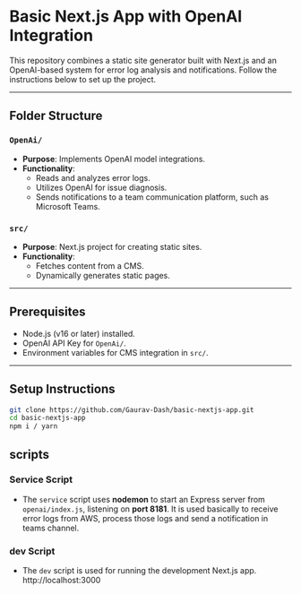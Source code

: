# Basic Next.js App with OpenAI Integration

This repository combines a static site generator built with Next.js and an OpenAI-based system for error log analysis and notifications. Follow the instructions below to set up the project.

---

## Folder Structure

### `OpenAi/`

- **Purpose**: Implements OpenAI model integrations.
- **Functionality**:
  - Reads and analyzes error logs.
  - Utilizes OpenAI for issue diagnosis.
  - Sends notifications to a team communication platform, such as Microsoft Teams.

### `src/`

- **Purpose**: Next.js project for creating static sites.
- **Functionality**:
  - Fetches content from a CMS.
  - Dynamically generates static pages.

---

## Prerequisites

- Node.js (v16 or later) installed.
- OpenAI API Key for `OpenAi/`.
- Environment variables for CMS integration in `src/`.

---

## Setup Instructions

```bash
git clone https://github.com/Gaurav-Dash/basic-nextjs-app.git
cd basic-nextjs-app
npm i / yarn
```

## scripts

### Service Script

- The `service` script uses **nodemon** to start an Express server from `openai/index.js`, listening on **port 8181**. It is used basically to receive error logs from AWS, process those logs and send a notification in teams channel.

### dev Script

- The `dev` script is used for running the development Next.js app. http://localhost:3000
